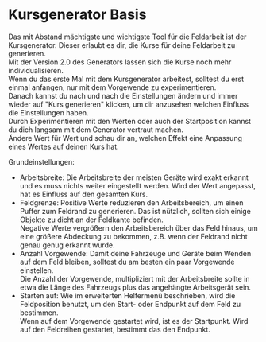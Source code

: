 # Kursgenerator Basis

  
Das mit Abstand mächtigste und wichtigste Tool für die Feldarbeit ist der Kursgenerator. Dieser erlaubt es dir, die Kurse für deine Feldarbeit zu generieren.  
Mit der Version 2.0 des Generators lassen sich die Kurse noch mehr individualisieren.  
Wenn du das erste Mal mit dem Kursgenerator arbeitest, solltest du erst einmal anfangen, nur mit dem Vorgewende zu experimentieren.  
Danach kannst du nach und nach die Einstellungen ändern und immer wieder auf "Kurs generieren" klicken, um dir anzusehen welchen Einfluss die Einstellungen haben.  
Durch Experimentieren mit den Werten oder auch der Startposition kannst du dich langsam mit dem Generator vertraut machen.  
Ändere Wert für Wert und schau dir an, welchen Effekt eine Anpassung eines Wertes auf deinen Kurs hat.  


  
Grundeinstellungen:  
- Arbeitsbreite: Die Arbeitsbreite der meisten Geräte wird exakt erkannt und es muss nichts weiter eingestellt werden. Wird der Wert angepasst, hat es Einfluss auf den gesamten Kurs.  
- Feldgrenze: Positive Werte reduzieren den Arbeitsbereich, um einen Puffer zum Feldrand zu generieren. Das ist nützlich, sollten sich einige Objekte zu dicht an der Feldkante befinden.  
Negative Werte vergrößern den Arbeitsbereich über das Feld hinaus, um eine größere Abdeckung zu bekommen, z.B. wenn der Feldrand nicht genau genug erkannt wurde.  
- Anzahl Vorgewende: Damit deine Fahrzeuge und Geräte beim Wenden auf dem Feld bleiben, solltest du am besten ein paar Vorgewende einstellen.  
Die Anzahl der Vorgewende, multipliziert mit der Arbeitsbreite sollte in etwa die Länge des Fahrzeugs plus das angehängte Arbeitsgerät sein.  
- Starten auf: Wie im erweiterten Helfermenü beschrieben, wird die Feldposition benutzt, um den Start- oder Endpunkt auf dem Feld zu bestimmen.  
Wenn auf dem Vorgewende gestartet wird, ist es der Startpunkt. Wird auf den Feldreihen gestartet, bestimmt das den Endpunkt.  


